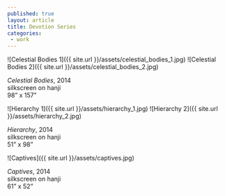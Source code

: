 ```yaml
---
published: true
layout: article
title: Devotion Series
categories:
 - work
---
```


![Celestial Bodies 1]({{ site.url }}/assets/celestial_bodies_1.jpg)
![Celestial Bodies 2]({{ site.url }}/assets/celestial_bodies_2.jpg)

_Celestial Bodies_, 2014<br>
silkscreen on hanji<br>
98” x 157”


![Hierarchy 1]({{ site.url }}/assets/hierarchy_1.jpg)
![Hierarchy 2]({{ site.url }}/assets/hierarchy_2.jpg)

_Hierarchy_, 2014<br>
silkscreen on hanji<br>
51” x 98”


![Captives]({{ site.url }}/assets/captives.jpg)

_Captives_, 2014<br>
silkscreen on hanji<br>
61” x 52”
